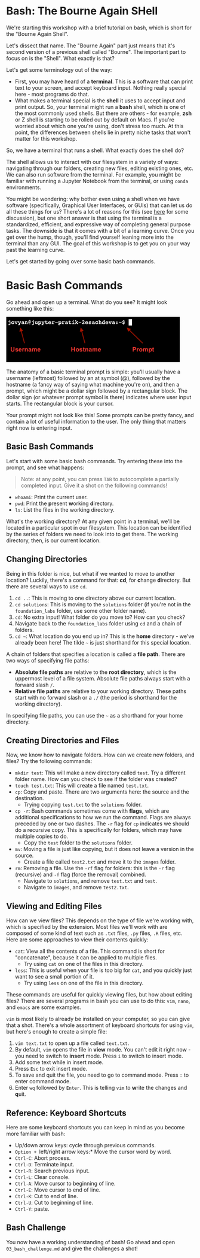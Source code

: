 # Bash: The **B**ourne **A**gain **SH**ell

We're starting this workshop with a brief tutorial on bash, which is short for
the "Bourne Again Shell".

Let's dissect that name. The "Bourne Again" part just means that it's second
version of a previous shell called "Bourne". The important part to focus on is
the "Shell". What exactly is that?

Let's get some terminology out of the way:

* First, you may have heard of a **terminal**. This is a software that can print
  text to your screen, and accept keyboard input. Nothing really special here -
  most programs do that.
* What makes a terminal special is the **shell** it uses to accept input and
  print output. So, your terminal might run a **bash** shell, which is one of
  the most commonly used shells. But there are others - for example, **zsh** or
  Z shell is starting to be rolled out by default on Macs. If you're worried
  about which one you're using, don't stress too much. At this point, the
  differences between shells lie in pretty niche tasks that won't matter for
  this workshop.

So, we have a terminal that runs a shell. What exactly does the shell do?

The shell allows us to interact with our filesystem in a variety of ways:
navigating through our folders, creating new files, editing existing ones, etc.
We can also run software from the terminal. For example, you might be familiar
with running a Jupyter Notebook from the terminal, or using `conda`
environments.

You might be wondering: why bother even using a shell when we have software
(specifically, Graphical User Interfaces, or GUIs) that can let us do all these
things for us? There's a lot of reasons for this (see
[here](https://ux.stackexchange.com/questions/101990/why-are-terminal-consoles-still-used)
for some discussion), but one short answer is that using the terminal is a
standardized, efficient, and expressive way of completing general purpose tasks.
The downside is that it comes with a bit of a learning curve. Once you get over
the hump, though, you'll find yourself leaning more into the terminal than any
GUI. The goal of this workshop is to get you on your way past the learning
curve.

Let's get started by going over some basic bash commands.
# Basic Bash Commands

Go ahead and open up a terminal. What do you see? It might look something like
this:

![](../images/prompt.png)

The anatomy of a basic terminal prompt is simple: you'll usually have a username
(leftmost) followed by an at symbol (@), followed by the hostname (a fancy way
of saying what machine you're on), and then a prompt, which might be a dollar
sign followed by a rectangular block. The dollar sign (or whatever prompt symbol
is there) indicates where user input starts. The rectangular block is your
cursor.

Your prompt might not look like this! Some prompts can be pretty fancy, and
contain a lot of useful information to the user. The only thing that matters
right now is entering input.

## Basic Bash Commands

Let's start with some basic bash commands. Try entering these into the prompt,
and see what happens:

> Note: at any point, you can press `TAB` to autocomplete a partially completed
> input. Give it a shot on the following commands!

* `whoami`: Print the current user.
* `pwd`: Print the **p**resent **w**orking **d**irectory.
* `ls`: List the files in the working directory.

What's the working directory? At any given point in a terminal, we'll be located
in a particular spot in our filesystem. This location can be identified by the
series of folders we need to look into to get there. The working directory,
then, is our current location.

## Changing Directories

Being in this folder is nice, but what if we wanted to move to another location?
Luckily, there's a command for that: **cd**, for  **c**hange **d**irectory. But
there are several ways to use `cd`.

1. `cd ..`: This is moving to one directory above our current location.
2. `cd solutions`: This is moving to the `solutions` folder (if you're not in
   the `foundation_labs` folder, use some other folder name).
3. `cd`: No extra input! What folder do you move to? How can you check?
4. Navigate back to the `foundation_labs` folder using `cd` and a chain of folders.
5. `cd ~`: What location do you end up in? This is the **home** directory -
   we've already been here! The tilde `~` is just shorthand for this special
   location.

A chain of folders that specifies a location is called a **file path**. There
are two ways of specifying file paths:

* **Absolute file paths** are relative to the **root directory**, which is the
  uppermost level of a file system. Absolute file paths always start with a
  forward slash `/`.
* **Relative file paths** are relative to your working directory. These paths
  start with no forward slash or a `./` (the period is shorthand for the working
  directory).

In specifying file paths, you can use the `~` as a shorthand for your home
directory.

## Creating Directories and Files

Now, we know how to navigate folders. How can we create new folders, and files?
Try the following commands:

* `mkdir test`: This will make a new directory called `test`. Try a different
  folder name. How can you check to see if the folder was created?
* `touch test.txt`: This will create a file named `test.txt`.
* `cp`: Copy and paste. There are two arguments here: the source and the
  destination.
    * Trying copying `test.txt` to the `solutions` folder.
* `cp -r`: Bash commands sometimes come with **flags**, which are additional
  specifications to how we run the command. Flags are always preceded by one or
  two dashes. The `-r` flag for `cp` indicates we should do a recursive copy.
  This is specifically for folders, which may have multiple copies to do.
    * Copy the `test` folder to the `solutions` folder.
* `mv`: Moving a file is just like copying, but it does not leave a version in
  the source.
    * Create a file called `test2.txt` and move it to the `images` folder.
* `rm`: Removing a file. Use the `-rf` flag for folders: this is the `-r` flag
  (recursive) and `-f` flag (force the removal) combined.
    * Navigate to `solutions`, and remove `test.txt` and `test`.
    * Navigate to `images`, and remove `test2.txt`.

## Viewing and Editing Files

How can we view files? This depends on the type of file we're working with,
which is specified by the extension. Most files we'll work with are composed of
some kind of text such as `.txt` files, `.py` files, `.R` files, etc. Here are
some approaches to view their contents quickly:

* `cat`: View all the contents of a file. This command is short for
  "concatenate", because it can be applied to multiple files.
    * Try using `cat` on one of the files in this directory.
* `less`: This is useful when your file is too big for `cat`, and you quickly
  just want to see a small portion of it.
    * Try using `less` on one of the file in this directory.

These commands are useful for quickly viewing files, but how about editing
files? There are several programs in bash you can use to do this: `vim`, `nano`,
and `emacs` are some examples.

`vim` is most likely to already be installed on your computer, so you can give
that a shot. There's a whole assortment of keyboard shortcuts for using `vim`,
but here's enough to create a simple file:

1. `vim text.txt` to open up a file called `text.txt`.
2. By default, `vim` opens the file in **view** mode. You can't edit it right
   now - you need to switch to **insert** mode. Press `i` to switch to insert
   mode.
3. Add some text while in insert mode.
4. Press `Esc` to exit insert mode.
5. To save and quit the file, you need to go to command mode. Press `:` to enter
   command mode.
6. Enter `wq` followed by `Enter`. This is telling `vim` to **w**rite the
   changes and **q**uit.

## Reference: Keyboard Shortcuts

Here are some keyboard shortcuts you can keep in mind as you become more
familiar with bash:

* Up/down arrow keys: cycle through previous commands.
* `Option + `left/right arrow keys:* Move the cursor word by word.
* `Ctrl-C`: Abort process.
* `Ctrl-D`: Terminate input.
* `Ctrl-R`: Search previous input.
* `Ctrl-L`: Clear console.
* `Ctrl-A`: Move cursor to beginning of line.
* `Ctrl-E`: Move cursor to end of line.
* `Ctrl-K`: Cut to end of line.
* `Ctrl-U`: Cut to beginning of line.
* `Ctrl-Y`: paste.

## Bash Challenge

You now have a working understanding of bash! Go ahead and open
`03_bash_challenge.md` and give the challenges a shot!